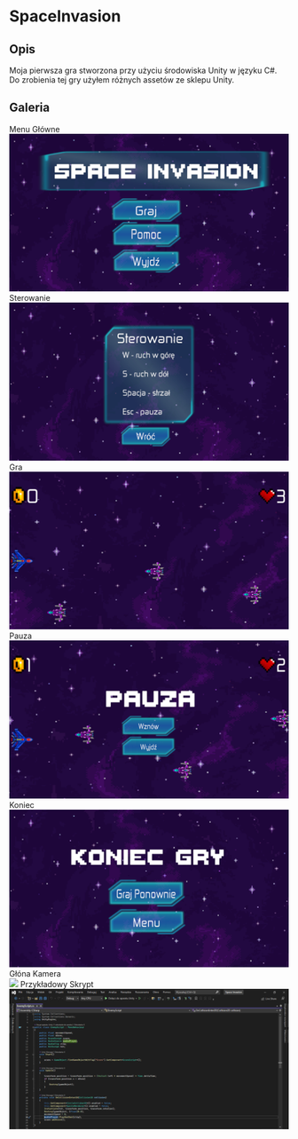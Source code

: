 # SpaceInvasion
## Opis
Moja pierwsza gra stworzona przy użyciu środowiska Unity w języku C#.<br>
Do zrobienia tej gry użyłem różnych assetów ze sklepu Unity.<br>
## Galeria
Menu Główne<br>
<img src = "MainMenu.PNG">
Sterowanie<br>
<img src = "HelpMenu.PNG">
Gra<br>
<img src = "Game.PNG">
Pauza<br>
<img src = "Pause.PNG">
Koniec<br>
<img src = "GameOver.PNG">
Głóna Kamera<br>
<img src = "MainCamera.PNG">
Przykładowy Skrypt<br>
<img src = "ScriptExample.PNG">
